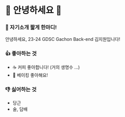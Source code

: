 # 👋 안녕하세요 👋

### 💬 자기소개 짧게 한마디!
안녕하세요, 23-24 GDSC Gachon Back-end 김지원입니다!

### 👍 좋아하는 것
- ☕ 커피 좋아합니다! (거의 생명수 ...)
- 🍪 베이킹 좋아해요!

### 👎 싫어하는 것
- 당근
- 술, 담배
